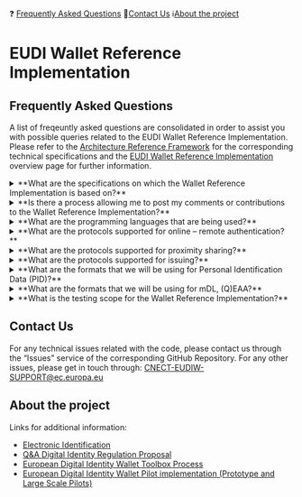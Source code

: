 ❓ [Frequently Asked Questions](#frequently-asked-questions) :email:[Contact Us](#contact-us) :information_source:[About the project](#about-the-project)

# EUDI Wallet Reference Implementation 
## Frequently Asked Questions

A list of freqeuntly asked questions are consolidated in order to assist you with possible queries related to the EUDI Wallet Reference Implementation. Please refer to the [Architecture Reference Framework](https://github.com/eu-digital-identity-wallet/eudi-doc-architecture-and-reference-framework/blob/main/README.md) for the corresponding technical specifications and the [EUDI Wallet Reference Implementation](https://github.com/eu-digital-identity-wallet/.github/blob/main/profile/reference-implementation.md) overview page for further information.

<Details>
 <summary>**What are the specifications on which the Wallet Reference Implementation is based on?**</summary> 
 
The Wallet Reference Implementation is based on the <a href="https://github.com/eu-digital-identity-wallet/architecture-and-reference-framework">Architecture Reference Framework</a>.
</Details>

<Details>
 <summary>**Is there a process allowing me to post my comments or contributions to the Wallet Reference Implementation?**</summary> 
 
Comments and contributions on the codebase of the Wallet Reference Implementation are welcomed through the corresponding <a href="https://github.com/eu-digital-identity-wallet/architecture-and-reference-framework">Github space</a>. Additionally, a designated mailbox <a href="CNECT-EUDIW-SUPPORT@ec.europa.eu">CNECT-EUDIW-SUPPORT@ec.europa.eu</a> is available where any queries related to the Wallet Reference Implementation can be addressed.
</Details>

<Details>
 <summary>**What are the programming languages that are being used?**</summary> 
 
For Android it will mainly be Kotlin and for the iOS it will mainly be Swift (so it is the preferred native language of each platform). Other languages will also be used in the ecosystem of the EUDIW.
</Details>

<Details>
 <summary>**What are the protocols supported for online – remote authentication?** </summary> 
 
The baseline for the reference implementation is the ARF. Hence, we will be supporting OID4VP using the profile of ISO23220-4 Annex B.
</Details>

<Details>
 <summary>**What are the protocols supported for proximity sharing?** </summary> 
 
The baseline for the reference implementation is the ARF. Hence, we will be supporting ISO/IEC 18013-5.
</Details>

<Details>
 <summary>**What are the protocols supported for issuing?** </summary> 
 
The baseline for the reference implementation is the ARF. Hence, we will be supporting OpenId4VCI-draft 12.
</Details>

<Details>
 <summary>**What are the formats that we will be using for Personal Identification Data (PID)?**	</summary> 
 
According to the ARF and the corresponding PID rulebook, we will be supporting both mDoc and SD-JWT format. At the momment, mDoc (CBOR) is supported. Alternative formats such as SD-JWT VC will be incorporated in a future release end to end too.
</Details>

<Details>
 <summary>**What are the formats that we will be using for mDL, (Q)EAA?**	</summary> 
 
According to the ARF and the corresponding PID rulebook, we will be supporting both mDoc and SD-JWT format. At the momment, mDoc (CBOR) is supported. Alternative formats such as SD-JWT VC will be incorporated in a future release end to end too.
</Details>

<Details>
 <summary>**What is the testing scope for the Wallet Reference Implementation?**	</summary> 
 
Security and units tests have been executed; details of the corresponding tests can be found in the corresponding repositories.
</Details>

## Contact Us

For any technical issues related with the code, please contact us through the “Issues” service of the corresponding GitHub Repository. For any other issues, please get in touch through: [CNECT-EUDIW-SUPPORT@ec.europa.eu](mailto:CNECT-EUDIW-SUPPORT@ec.europa.eu)

## About the project
Links for additional information:  
-  [Electronic Identification](https://digital-strategy.ec.europa.eu/en/policies/electronic-identification)  
-  [Q&A Digital Identity Regulation Proposal](https://digital-strategy.ec.europa.eu/en/faqs/qa-digital-identity-regulation-proposal)  
-  [European Digital Identity Wallet Toolbox Process](https://digital-strategy.ec.europa.eu/en/policies/eudi-wallet-toolbox)  
-  [European Digital Identity Wallet Pilot implementation (Prototype and Large Scale Pilots)](https://digital-strategy.ec.europa.eu/en/policies/eudi-wallet-implementation)  

